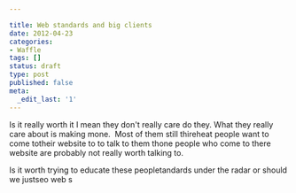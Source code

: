 ```yaml
---

title: Web standards and big clients
date: 2012-04-23
categories:
- Waffle
tags: []
status: draft
type: post
published: false
meta:
  _edit_last: '1'
---
```

Is it really worth it I mean they don't really care do they. What they really care about is making mone.  Most of them still thireheat people want to come totheir website to to talk to them thone people who come to there website are probably not really worth talking to.

Is it worth trying to educate these peopletandards under the radar or should we justseo web s
